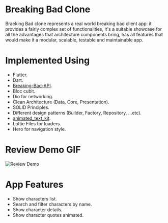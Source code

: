 # Breaking Bad Clone

Braeking Bad clone represents a real world breaking bad client app: it provides a fairly complex set of functionalities, it's a suitable showcase for all the advantages that architecture components bring, has all features that would make it a modular, scalable, testable and maintainable app.

# Implemented Using

* Flutter.
* Dart.
* [Breaking-Bad-API](https://breakingbadapi.com).
* Bloc cubit.
* Dio for networking.
* Clean Architecture (Data, Core, Presentation).
* SOLID Principles.
* Different design patterns (Builder, Factory, Repository, ...etc).
* [animated_text_kit](https://pub.dev/packages/animated_text_kit).
* Lottie Files for loaders.
* Hero for navigation style.

# Review Demo GIF

![Review Demo](breaking_preview.gif)

# App Features

* Show characters list.
* Search and filter characters by name.
* Show character details.
* Show character quotes animated.
